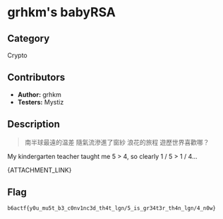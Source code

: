 # grhkm's babyRSA

## Category

Crypto

## Contributors

-   **Author:** grhkm
-   **Testers:** Mystiz

## Description

> 南半球最遠的温差
> 隨氣流滲進了窗紗
> 浪花的旅程 遊歷世界喜歡哪？

My kindergarten teacher taught me 5 > 4, so clearly 1 / 5 > 1 / 4...

{ATTACHMENT_LINK}

## Flag

`b6actf{y0u_mu5t_b3_c0nv1nc3d_th4t_lgn/5_is_gr34t3r_th4n_lgn/4_n0w}`
